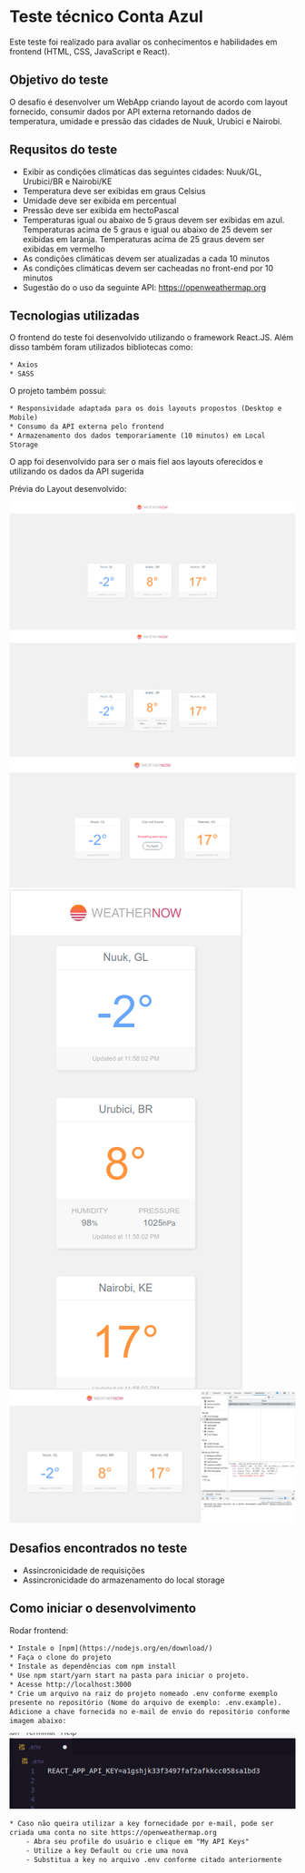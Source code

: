 # Teste técnico Conta Azul
Este teste foi realizado para avaliar os conhecimentos e habilidades em frontend (HTML, CSS, JavaScript e React).

## Objetivo do teste
O desafio é desenvolver um WebApp criando layout de acordo com layout fornecido, consumir dados por API externa retornando dados de temperatura, umidade e pressão das cidades de Nuuk, Urubici e Nairobi.

## Requsitos do teste

- Exibir as condições climáticas das seguintes cidades: Nuuk/GL, Urubici/BR e Nairobi/KE
- Temperatura deve ser exibidas em graus Celsius 
- Umidade deve ser exibida em percentual 
- Pressão deve ser exibida em hectoPascal 
- Temperaturas igual ou abaixo de 5 graus devem ser exibidas em azul. Temperaturas acima de 5 graus e igual ou abaixo de 25 devem ser exibidas em laranja. Temperaturas acima de 25 graus devem ser exibidas em vermelho
- As condições climáticas devem ser atualizadas a cada 10 minutos
- As condições climáticas devem ser cacheadas no front-end por 10 minutos
- Sugestão do o uso da seguinte API: https://openweathermap.org

## Tecnologias utilizadas
O frontend do teste foi desenvolvido utilizando o framework React.JS. Além disso também foram utilizados bibliotecas como:
```
* Axios
* SASS
```
O projeto também possui:
```
* Responsividade adaptada para os dois layouts propostos (Desktop e Mobile)
* Consumo da API externa pelo frontend
* Armazenamento dos dados temporariamente (10 minutos) em Local Storage
```
O app foi desenvolvido para ser o mais fiel aos layouts oferecidos e utilizando os dados da API sugerida

Prévia do Layout desenvolvido:

![Main](src/assets/preview-images/main-preview.png)
![Selected](src/assets/preview-images/selected-preview.png)
![Error](src/assets/preview-images/error-preview.png)
![Mobile](src/assets/preview-images/mobile-preview.png)
![Storage](src/assets/preview-images/storage-preview.png)

## Desafios encontrados no teste
* Assincronicidade de requisições
* Assincronicidade do armazenamento do local storage

## Como iniciar o desenvolvimento

Rodar frontend:
```
* Instale o [npm](https://nodejs.org/en/download/)
* Faça o clone do projeto
* Instale as dependências com npm install
* Use npm start/yarn start na pasta para iniciar o projeto.
* Acesse http://localhost:3000
* Crie um arquivo na raiz do projeto nomeado .env conforme exemplo presente no repositório (Nome do arquivo de exemplo: .env.example). Adicione a chave fornecida no e-mail de envio do repositório conforme imagem abaixo:
```
![Env](src/assets/preview-images/exemplo-env.png)
```
* Caso não queira utilizar a key fornecidade por e-mail, pode ser criada uma conta no site https://openweathermap.org
    - Abra seu profile do usuário e clique em "My API Keys"
    - Utilize a key Default ou crie uma nova
    - Substitua a key no arquivo .env conforme citado anteriormente
```